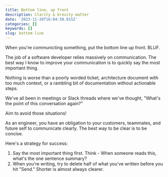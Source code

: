 ```yaml
---
title: Bottom line, up front
description: Clarity & brevity matter
date: '2023-11-20T16:04:30.015Z'
categories: []
keywords: []
slug: bottom-line
---
```


When you're communicting something, put the bottom line up front. BLUF.

The job of a software developer relies massively on communication. The best way I know to improve your communication is to quickly say the most important thing.

Nothing is worse than a poorly worded ticket, architecture document with too much context, or a rambling bit of documentation without actionable steps.

We've all been in meetings or Slack threads where we've thought, "What's the point of this conversation again?"

Aim to avoid those situations!

As an engineer, you have an obligation to your customers, teammates, and future self to communicate clearly. The best way to be clear is to be concise.

Here's a strategy for success:
1. Say the most important thing first. Think - When someone reads this, what's the one sentence summary?
2. When you're writing, try to delete half of what you've written before you hit "Send." Shorter is almost always clearer.
